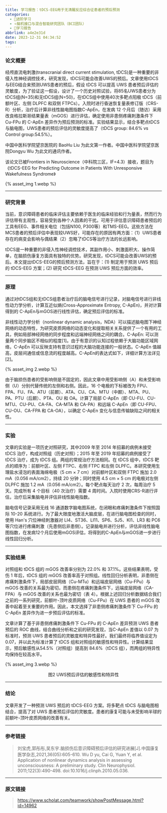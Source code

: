 ```yaml
---
title: 学习报告：tDCS-EEG用于无清醒反应综合征患者的预后预测
categories:
  - 🌙进阶学习
  - ⭐脑机接口与混合智能研究团队（BCI团队）
  - 💫学习报告
abbrlink: a4e2e31d
date: 2023-12-31 04:34:52
tags:
---
```


### 论文概要

经颅直流电刺激(transcranial direct current stimulation, tDCS)是一种重要的非侵入性神经调控技术，研究发现，tDCS可能会改善UWS的预后。文章使用tDCS与EEG结合来预测UWS患者的预后，假设 tDCS 可以提高 UWS 患者预后评估的灵敏度，为了验证这一假设，设计了一个历史对照试验，将85名UWS患者分为tDCS组(N=35)和无tDCS组(N=50)，在tDCS组中使用40次多靶点阳极 tDCS（前额叶区、左侧 DLPFC 和双侧 FTPCs）。入院时进行昏迷恢复量表修订版（CRS-R）分析，治疗后计算非线性脑电图指数C-ApEn，在发病 12 个月后（随访）采用改良格拉斯哥结果量表（mGOS）进行评估，确定使用非患侧疼痛刺激条件下 Cu-FPu 的 C-ApEn 差异作为预后预测的标准。实验结果显示，结合多靶点tDCS与脑电图，UWS患者的预后评估的灵敏度提高了（tDCS group: 84.6% vs Control group:54.5%）。

中国中医科学院望京医院的 BaoHu Liu 为此文第一作者。中国中医科学院望京医院Dongyu Wu 为此文的通讯作者。

该论文已被Frontiers in Neuroscience（中科院三区，IF=4.3）接收，题目为《tDCS-EEG for Predicting Outcome in Patients With Unresponsive Wakefulness Syndrome》

{% asset_img 1.webp %}

<!--more-->

***

### 研究背景

当前，意识障碍患者的临床评估主要依赖于医生的临床经验和行为量表，然而行为评估带有主观性，容易受到各种个人因素的干扰。可用于评估意识障碍患者预后的工具有EEG、事件相关电位（包括N100, P300等）和TMS-EEG。这些方法在MCS患者的预后评估中表现较UWS好，可能存在的原因有两方面：（1）UWS患者存在的病变会影响与偶结果（2）忽略了tDCS等治疗方法的长远影响。

tDCS是一种重要的非侵入性神经调控技术，其副作用小、刺激面积大、操作简单，在脑损伤康复方面具有独特的优势。研究发现，tDCS可能会改善UWS的预后。本文提出tDCS-EEG的预后预测方法，旨在于：(1) 制定用于预测 UWS 预后的 tDCS-EEG 方案；(2) 研究 tDCS-EEG 在预测 UWS 预后方面的效率。

***

### 原理

通过对tDCS组和无tDCS组患者治疗后的脑电信号进行记录，对脑电信号进行非线性动力学分析，计算互近似熵(Cross-Approximate Entropy, C-ApEn)，并对计算得到的 C-ApEn与mGOS进行线性评估，确定预后评估的标准。

非线性动力学分析（nonlinear dynamic analysis，NDA）可以描述脑电图下神经网络的动态特性，为研究皮质网络的动态变化和提取相关关系提供了一个有用的工具，例如局部神经网络的同步程度和远端神经网络之间的耦合。C-ApEn: 可以测量两个同步脑区不相似的程度[1]。由于有意识的认知过程依赖于大脑功能区域网络，C-ApEn 可以反映支持有意识过程的大脑功能连接的一般状态。C-ApEn 值越高，皮层间通信或信息流的程度越高。C-ApEn的表达式如下，详细计算方法详见[2]。

{% asset_img 2.webp %}

由于脑损伤患者的受影响侧是不固定的，因此文章中用受影响侧（A）和未受影响侧（U）分别代替传统的左侧和右侧。因此，16 个电极的下标被改为 FPU、FPA、FU、FA、ATU（前颞）、ATA、CU、CA、MTU（中颞）、MTA、PU、PA、PTU（后颞）、PTA、OU 和 OA。计算了局部 C-ApEn（即 CU-FU、CU-MTU、CU-PU、CA-FA、CA-MTA 和 CA-PA）和远端 C-ApEn（即 CU-FPU、CU-OU、CA-FPA 和 CA-OA），以确定 C-ApEn 变化与信息传输缺陷之间的相关性。

***

### 实验

文章的实验是一项历史对照研究，其中2009 年至 2014 年招募的病例未接受 tDCS 治疗，构成对照组（历史对照）；2015 年至 2019 年招募的病例接受了 tDCS 治疗，成为 tDCS 组。两组的常规治疗方法相同。在 tDCS 组中，tDCS 靶点的顺序为：前额叶区、左侧 FTPC、右侧 FTPC 和左侧 DLPFC。本研究使用生理盐水浸泡的表面海绵电极（5 cm × 7 cm）对前额叶区和双侧 FTPC 施加 2.0 mA（0.056 mA/cm2），持续 20 分钟；同时使用 4.5 cm × 5 cm 的电极对左侧 DLPFC 施加 1.2 mA（0.056 mA/cm2）。每个靶点每天治疗 2 次，每周治疗 5 天。完成所有 4 个目标（40 次治疗）需要 4 周时间。入院时使用CRS-R进行评估，治疗后采集脑电并评估非线性脑电指数。

脑电信号记录采用无线 16 通道数字脑电图系统，在闭眼和疼痛刺激条件下按照国际 10-20 系统进行。为了最大限度地激活大脑皮层，在进行脑电图检查的同时，使用 Han's 穴位神经刺激器对 LI4、ST36、LI11、SP6、SJ5、KI1、LR3 和 PC6 等穴位进行疼痛刺激（先患侧后非患侧）。记录脑电并进行分析，评估非线性脑电图指数，在发病12个月后使用mGOS评估，将得到的C-ApEn与mGOS进一步进行线性回归分析。

***

### 实验结果

对照组和 tDCS 组的 mGOS 改善率分别为 22.0% 和 37.1%。这些结果表明，受伤 1 年后，tDCS 组的 mGOS 改善率高于对照组。线性回归分析表明，非患侧在疼痛刺激条件下，局部皮层网络（Cu-MTu）和远端皮层网络（Cu-FPu）与 mGOS 改善的关系最为密切，而患侧在疼痛刺激条件下，远端皮层网络（CA-FPA）与 mGOS 改善的关系也最为密切（表 4）。根据上述回归分析数据结合我们之前的一系列研究，前额叶-顶叶皮质网络（Cu-FPu）在 UWS 患者的 mGOS 改善中起着至关重要的作用。因此，本文选择了非患侧疼痛刺激条件下 Cu-FPu 的 C-ApEn 差异作为进一步预后评估的标准。

文章计算了基于非患侧疼痛刺激条件下 Cu-FPu 的 C-ApEn 差异预测 UWS 患者预后的 ROC 曲线，结合曲线分析和之前的研究发现，当C-ApEn 差值以 0.07 为标准时，预测 UWS 患者预后的灵敏度和特异性最好。我们最终将临界值设定为 0.07，并以此为标准计算了 tDCS 组和对照组的敏感性和特异性。计算结果显示，预后敏感性从54.5%（对照组）提高到 84.6%（tDCS 组），而两组的特异性均保持在较高水平。

{% asset_img 3.webp %}
<div align='center'>图2 UWS预后评估的敏感性和特异性</div>

***

### 结论

文章开发了一种预测 UWS 预后的 tDCS-EEG 方案。将多靶点 tDCS 与脑电图相结合，提高了对 UWS 患者预后评估的灵敏度。患者的康复可能与未受影响半球的前额叶-顶叶皮质网络的改善有关。

***

### 参考链接

> 刘宝虎,郭彤彤,吴东宇.脑损伤后意识障碍预后评估的研究进展[J].中国康复医学杂志,2021,36(05):605-610.
> Wu D yu, Cai G, Yuan Y, et al. Application of nonlinear dynamics analysis in assessing unconsciousness: A preliminary study. Clin Neurophysiol. 2011;122(3):490-498. doi:10.1016/j.clinph.2010.05.036.

***

### 原文链接

> <https://www.scholat.com/teamwork/showPostMessage.html?id=14962>
